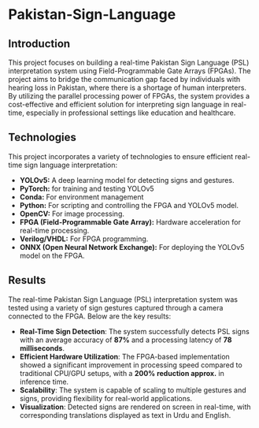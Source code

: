 # Pakistan-Sign-Language
## Introduction
This project focuses on building a real-time Pakistan Sign Language (PSL) interpretation system using Field-Programmable Gate Arrays (FPGAs). The project aims to bridge the communication gap faced by individuals with hearing loss in Pakistan, where there is a shortage of human interpreters. By utilizing the parallel processing power of FPGAs, the system provides a cost-effective and efficient solution for interpreting sign language in real-time, especially in professional settings like education and healthcare.

## Technologies
This project incorporates a variety of technologies to ensure efficient real-time sign language interpretation:

- **YOLOv5:** A deep learning model for detecting signs and gestures.
- **PyTorch:** for training and testing YOLOv5
- **Conda:** For environment management
- **Python:** For scripting and controlling the FPGA and YOLOv5 model.
- **OpenCV:** For image processing.
- **FPGA (Field-Programmable Gate Array):** Hardware acceleration for real-time processing.
- **Verilog/VHDL:** For FPGA programming.
- **ONNX (Open Neural Network Exchange):** For deploying the YOLOv5 model on the FPGA.
## Results

The real-time Pakistan Sign Language (PSL) interpretation system was tested using a variety of sign gestures captured through a camera connected to the FPGA. Below are the key results:

- **Real-Time Sign Detection**: The system successfully detects PSL signs with an average accuracy of **87%** and a processing latency of **78 milliseconds**.
- **Efficient Hardware Utilization**: The FPGA-based implementation showed a significant improvement in processing speed compared to traditional CPU/GPU setups, with a **200% reduction approx.** in inference time.
- **Scalability**: The system is capable of scaling to multiple gestures and signs, providing flexibility for real-world applications.
- **Visualization**: Detected signs are rendered on screen in real-time, with corresponding translations displayed as text in Urdu and English.




